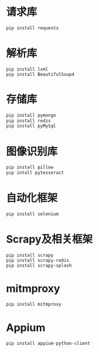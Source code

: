# 请求库

```python
pip install requests
```

# 解析库

```
pip install lxml
pip install BeautifulSoup4
```

# 存储库

```python
pip install pymongo
pip install redis
pip install pyMySql
```

# 图像识别库

```python
pip install pillow
pip intall pytesseract
```

# 自动化框架

```py
pip install selenium
```

# Scrapy及相关框架

```
pip install scrapy
pip install scrapy-redis
pip install scrapy-splash
```

# mitmproxy

```python
pip install mitmproxy
```

# Appium

```
pip install appium-python-client 
```



